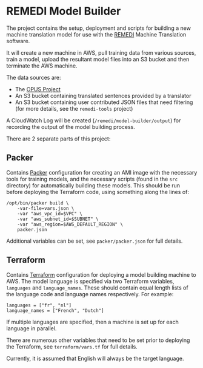 # REMEDI Model Builder

The project contains the setup, deployment and scripts for building a new machine translation model for use with the
[REMEDI](https://github.com/ivan-zapreev/Distributed-Translation-Infrastructure) Machine Translation software.

It will create a new machine in AWS, pull training data from various sources, train a model, upload the resultant
model files into an S3 bucket and then terminate the AWS machine.

The data sources are:

* The [OPUS Project](http://opus.nlpl.eu/)
* An S3 bucket containing translated sentences provided by a translator 
* An S3 bucket containing user contributed JSON files that need filtering (for more details, see the `remedi-tools` project)

A CloudWatch Log will be created (`/remedi/model-builder/output`) for recording the output of the model building process.

There are 2 separate parts of this project:

## Packer

Contains [Packer](https://www.packer.io/) configuration for creating an AMI image with the necessary
tools for training models, and the necessary scripts (found in the `src` directory) for automatically building these models.
This should be run before deploying the Terraform code, using something along the lines of:

```
/opt/bin/packer build \
    -var-file=vars.json \
    -var "aws_vpc_id=$VPC" \
    -var "aws_subnet_id=$SUBNET" \
    -var "aws_region=$AWS_DEFAULT_REGION" \
    packer.json

```

Additional variables can be set, see `packer/packer.json` for full details.

## Terraform

Contains [Terraform](https://www.terraform.io/) configuration for deploying a model building machine to AWS.
The model language is specified via two Terraform variables, `languages` and `language_names`. These should
contain equal length lists of the language code and language names respectively. For example:

```
languages = ["fr", "nl"]
language_names = ["French", "Dutch"]
```

If multiple languages are specified, then a machine is set up for each language in parallel.

There are numerous other variables that need to be set prior to deploying the Terraform, see `terraform/vars.tf` for full details.

Currently, it is assumed that English will always be the target language.